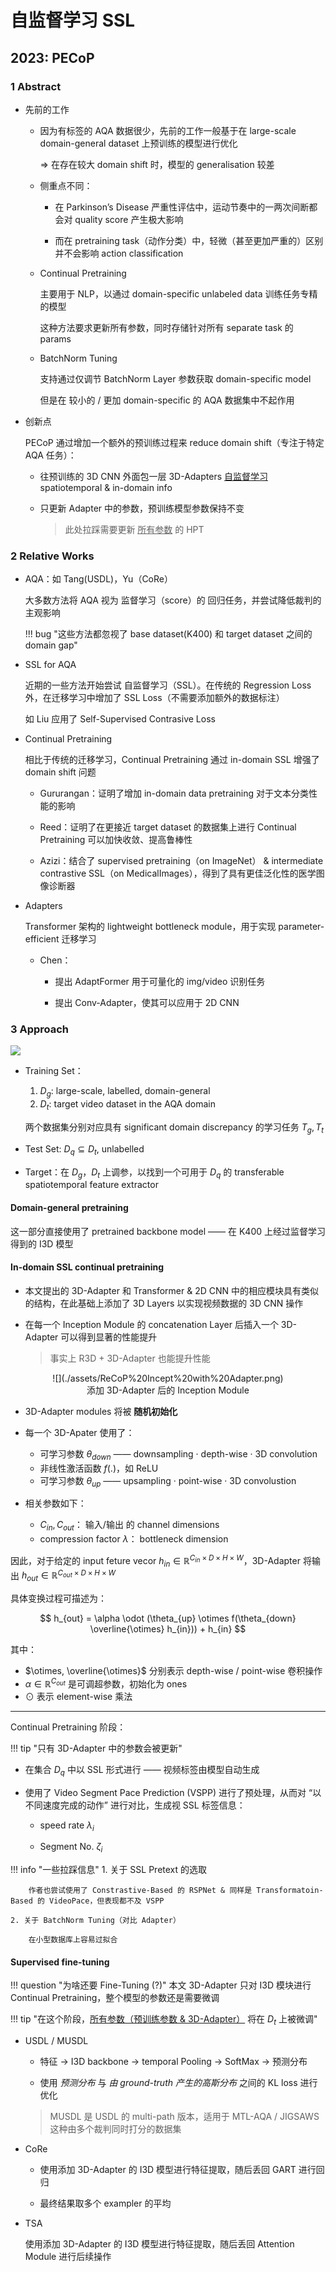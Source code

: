 # 自监督学习 SSL

## 2023: PECoP

### 1 Abstract

- 先前的工作

    - 因为有标签的 AQA 数据很少，先前的工作一般基于在 large-scale domain-general dataset 上预训练的模型进行优化

        => 在存在较大 domain shift 时，模型的 generalisation 较差

    - 侧重点不同：

        - 在 Parkinson’s Disease 严重性评估中，运动节奏中的一两次间断都会对 quality score 产生极大影响

        - 而在 pretraining task（动作分类）中，轻微（甚至更加严重的）区别并不会影响 action classification

    - Continual Pretraining

        主要用于 NLP，以通过 domain-specific unlabeled data 训练任务专精的模型

        这种方法要求更新所有参数，同时存储针对所有 separate task 的 params

    - BatchNorm Tuning

        支持通过仅调节 BatchNorm Layer 参数获取 domain-specific model

        但是在 较小的 / 更加 domain-specific 的 AQA 数据集中不起作用

- 创新点

    PECoP 通过增加一个额外的预训练过程来 reduce domain shift（专注于特定 AQA 任务）：

    - 往预训练的 3D CNN 外面包一层 3D-Adapters <u>自监督学习</u> spatiotemporal & in-domain info

    - 只更新 Adapter 中的参数，预训练模型参数保持不变

        > 此处拉踩需要更新 <u>所有参数</u> 的 HPT

### 2 Relative Works

- AQA：如 Tang(USDL)，Yu（CoRe）

    大多数方法将 AQA 视为 监督学习（score）的 回归任务，并尝试降低裁判的主观影响
    
    !!! bug "这些方法都忽视了 base dataset(K400) 和 target dataset 之间的 domain gap"

- SSL for AQA

    近期的一些方法开始尝试 自监督学习（SSL）。在传统的 Regression Loss 外，在迁移学习中增加了 SSL Loss（不需要添加额外的数据标注）

    如 Liu 应用了 Self-Supervised Contrasive Loss

- Continual Pretraining

    相比于传统的迁移学习，Continual Pretraining 通过 in-domain SSL 增强了 domain shift 问题

    - Gururangan：证明了增加 in-domain data pretraining 对于文本分类性能的影响

    - Reed：证明了在更接近 target dataset 的数据集上进行 Continual Pretraining 可以加快收敛、提高鲁棒性

    - Azizi：结合了 supervised pretraining（on ImageNet） & intermediate contrastive SSL（on MedicalImages），得到了具有更佳泛化性的医学图像诊断器

- Adapters

    Transformer 架构的 lightweight bottleneck module，用于实现 parameter-efficient 迁移学习

    - Chen：
    
        - 提出 AdaptFormer 用于可量化的 img/video 识别任务

        - 提出 Conv-Adapter，使其可以应用于 2D CNN

### 3 Approach

![](./assets/PECoP%20Pipline.png)

- Training Set：

    1. $D_g$: large-scale, labelled, domain-general
    2. $D_t$: target video dataset in the AQA domain

    两个数据集分别对应具有 significant domain discrepancy 的学习任务 $T_g, T_t$

- Test Set: $D_q \subseteq D_t$, unlabelled

- Target：在 $D_g， D_t$ 上调参，以找到一个可用于 $D_q$ 的 transferable spatiotemporal feature extractor 

#### Domain-general pretraining

这一部分直接使用了 pretrained backbone model —— 在 K400 上经过监督学习得到的 I3D 模型

#### In-domain SSL continual pretraining

- 本文提出的 3D-Adapter 和 Transformer & 2D CNN 中的相应模块具有类似的结构，在此基础上添加了 3D Layers 以实现视频数据的 3D CNN 操作

- 在每一个 Inception Module 的 concatenation Layer 后插入一个 3D-Adapter 可以得到显著的性能提升

    > 事实上 R3D + 3D-Adapter 也能提升性能

<center>![](./assets/ReCoP%20Incept%20with%20Adapter.png)</center>
<center>添加 3D-Adapter 后的 Inception Module</center>

- 3D-Adapter modules 将被 **随机初始化** 

- 每一个 3D-Apater 使用了：

    - 可学习参数 $\theta_{down}$ —— downsampling · depth-wise · 3D convolution
    - 非线性激活函数 $f(.)$，如 ReLU
    - 可学习参数 $\theta_{up}$ —— upsampling · point-wise · 3D convolustion

- 相关参数如下：

    - $C_{in}, C_{out}$： 输入/输出 的 channel dimensions
    - compression factor $\lambda$： bottleneck dimension

因此，对于给定的 input feture vecor $h_{in} \in \mathbb{R}^{C_{in} \times D \times H \times W}$，3D-Adapter 将输出 $h_{out} \in \mathbb{R}^{C_{out} \times D \times H \times W}$

具体变换过程可描述为：

$$
h_{out} = \alpha \odot (\theta_{up} \otimes f(\theta_{down} \overline{\otimes} h_{in})) + h_{in}
$$

其中：

- $\otimes, \overline{\otimes}$ 分别表示 depth-wise / point-wise 卷积操作
- $\alpha \in \mathbb{R}^{C_{out}}$ 是可调超参数，初始化为 ones
- $\odot$ 表示 element-wise 乘法

---

Continual Pretraining 阶段：

!!! tip "只有 3D-Adapter 中的参数会被更新"

- 在集合 $D_q$ 中以 SSL 形式进行 —— 视频标签由模型自动生成

- 使用了 Video Segment Pace Prediction (VSPP) 进行了预处理，从而对 “以不同速度完成的动作” 进行对比，生成视 SSL 标签信息：

    - speed rate $\lambda_i$
    
    - Segment No. $\zeta_i$

!!! info "一些拉踩信息"
    1. 关于 SSL Pretext 的选取
    
        作者也尝试使用了 Constrastive-Based 的 RSPNet & 同样是 Transformatoin-Based 的 VideoPace，但表现都不及 VSPP

    2. 关于 BatchNorm Tuning（对比 Adapter）

        在小型数据库上容易过拟合


#### Supervised fine-tuning

!!! question "为啥还要 Fine-Tuning (?)"
    本文 3D-Adapter 只对 I3D 模块进行 Continual Pretraining，整个模型的参数还是需要微调

!!! tip "在这个阶段，<u>所有参数（预训练参数 & 3D-Adapter）</u> 将在 $D_t$ 上被微调"

- USDL / MUSDL

    - 特征 -> I3D backbone -> temporal Pooling -> SoftMax -> 预测分布

    - 使用 *预测分布* 与 *由 ground-truth 产生的高斯分布* 之间的 KL loss 进行优化

    > MUSDL 是 USDL 的 multi-path 版本，适用于 MTL-AQA / JIGSAWS 这种由多个裁判同时打分的数据集

- CoRe

    - 使用添加 3D-Adapter 的 I3D 模型进行特征提取，随后丢回 GART 进行回归

    - 最终结果取多个 exampler 的平均

- TSA

    使用添加 3D-Adapter 的 I3D 模型进行特征提取，随后丢回 Attention Module 进行后续操作
